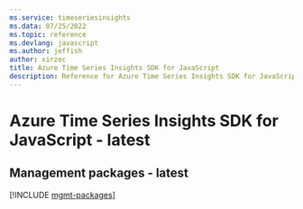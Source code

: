 ```yaml
---
ms.service: timeseriesinsights
ms.data: 07/25/2022
ms.topic: reference
ms.devlang: javascript
ms.author: jeffish
author: xirzec
title: Azure Time Series Insights SDK for JavaScript
description: Reference for Azure Time Series Insights SDK for JavaScript
---
```

# Azure Time Series Insights SDK for JavaScript - latest

## Management packages - latest
[!INCLUDE [mgmt-packages](time-series-insights-mgmt-index.md)]